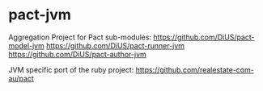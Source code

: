 pact-jvm
========

Aggregation Project for Pact sub-modules:
  https://github.com/DiUS/pact-model-jvm
  https://github.com/DiUS/pact-runner-jvm
  https://github.com/DiUS/pact-author-jvm

JVM specific port of the ruby project:
  https://github.com/realestate-com-au/pact